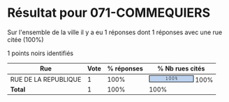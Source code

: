 # Résultat pour 071-COMMEQUIERS

Sur l'ensemble de la ville il y a eu 1 réponses dont 1 réponses avec une rue citée (100%)

1 points noirs identifiés

| Rue | Vote | % réponses | % Nb rues cités|
|-----|------|------------|----------------|
| RUE DE LA REPUBLIQUE | 1 | 100% | <img src="../../img/bar_100.gif" />&nbsp;100%|
| **Total** | 1 | 100% | 100%|
